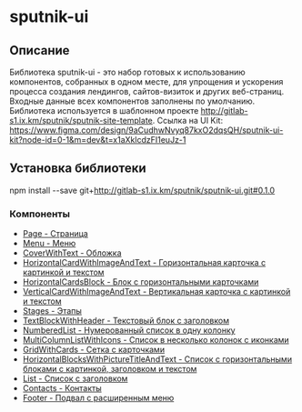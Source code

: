 # sputnik-ui
## Описание 
Библиотека sputnik-ui - это набор готовых к использованию компонентов, собранных в одном месте, для упрощения и ускорения процесса создания лендингов, сайтов-визиток и других веб-страниц.  
Входные данные всех компонентов заполнены по умолчанию.
Библиотека используется в шаблонном проекте http://gitlab-s1.ix.km/sputnik/sputnik-site-template.
Ссылка на UI Kit: https://www.figma.com/design/9aCudhwNvyq87kxO2dqsQH/sputnik-ui-kit?node-id=0-1&m=dev&t=x1aXklcdzFI1euJz-1

## Установка библиотеки
npm install --save git+http://gitlab-s1.ix.km/sputnik/sputnik-ui.git#0.1.0

### Компоненты
* [Page - Страница](docs/Page.md)
* [Menu - Меню](docs/Menu.md)
* [CoverWithText - Обложка](docs/CoverWithText.md)
* [HorizontalCardWithImageAndText - Горизонтальная карточка с картинкой и текстом](docs/HorizontalCardWithImageAndText.md)
* [HorizontalCardsBlock - Блок с горизонтальными карточками](docs/HorizontalCardsBlock.md)
* [VerticalCardWithImageAndText - Вертикальная карточка с картинкой и текстом](docs/VerticalCardWithImageAndText.md)
* [Stages - Этапы](docs/Stages.md)
* [TextBlockWithHeader - Текстовый блок с заголовком](docs/TextBlockWithHeader.md)
* [NumberedList - Нумерованный список в одну колонку](docs/NumberedList.md)
* [MultiColumnListWithIcons - Список в несколько колонок с иконками](docs/MultiColumnListWithIcons.md)
* [GridWithCards - Сетка с карточками](docs/GridWithCards.md)
* [HorizontalBlocksWithPictureTitleAndText - Список с горизонтальными блоками с картинкой, заголовком и текстом](docs/HorizontalBlocksWithPictureTitleAndText.md)
* [List - Список с заголовком](docs/List.md)
* [Contacts - Контакты](docs/Contacts.md)
* [Footer - Подвал с расширенным меню](docs/Footer.md)
